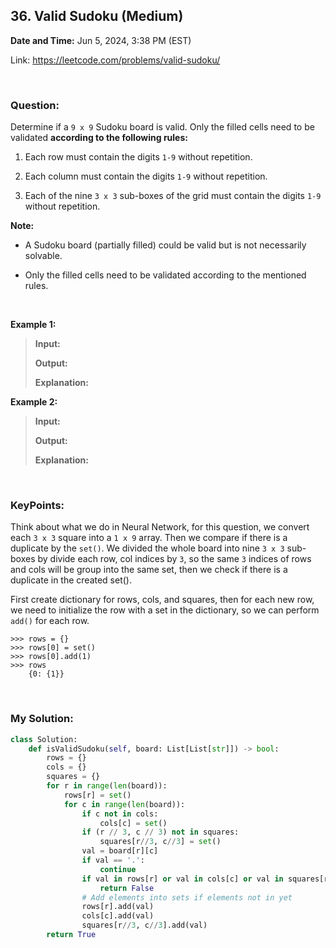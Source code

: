 ## 36. Valid Sudoku (Medium)
**Date and Time:** Jun 5, 2024, 3:38 PM (EST)

Link: https://leetcode.com/problems/valid-sudoku/

<br>

### Question:
Determine if a `9 x 9` Sudoku board is valid. Only the filled cells need to be validated __according to the following rules:__

1. Each row must contain the digits `1-9` without repetition.

2. Each column must contain the digits `1-9` without repetition.

3. Each of the nine `3 x 3` sub-boxes of the grid must contain the digits `1-9` without repetition.

**Note:**

- A Sudoku board (partially filled) could be valid but is not necessarily solvable.

- Only the filled cells need to be validated according to the mentioned rules.

<br>

**Example 1:**
> **Input:**
> 
> **Output:**
>
> **Explanation:**

**Example 2:**
> **Input:**
> 
> **Output:**
>
> **Explanation:**

<br>

### KeyPoints: 
Think about what we do in Neural Network, for this question, we convert each `3 x 3` square into a `1 x 9` array. Then we compare if there is a duplicate by the `set()`. We divided the whole board into nine `3 x 3` sub-boxes by divide each row, col indices by `3`, so the same `3` indices of rows and cols will be group into the same set, then we check if there is a duplicate in the created set().

First create dictionary for rows, cols, and squares, then for each new row, we need to initialize the row with a set in the dictionary, so we can perform `add()` for each row.

```
>>> rows = {}
>>> rows[0] = set()
>>> rows[0].add(1)
>>> rows
    {0: {1}}
```

<br>

### My Solution:
```python
class Solution:
    def isValidSudoku(self, board: List[List[str]]) -> bool:
        rows = {}
        cols = {}
        squares = {}
        for r in range(len(board)):
            rows[r] = set()
            for c in range(len(board)):
                if c not in cols:
                    cols[c] = set()
                if (r // 3, c // 3) not in squares:
                    squares[r//3, c//3] = set()
                val = board[r][c]
                if val == '.':
                    continue
                if val in rows[r] or val in cols[c] or val in squares[r//3, c//3]:
                    return False
                # Add elements into sets if elements not in yet
                rows[r].add(val)
                cols[c].add(val)
                squares[r//3, c//3].add(val)
        return True
```
